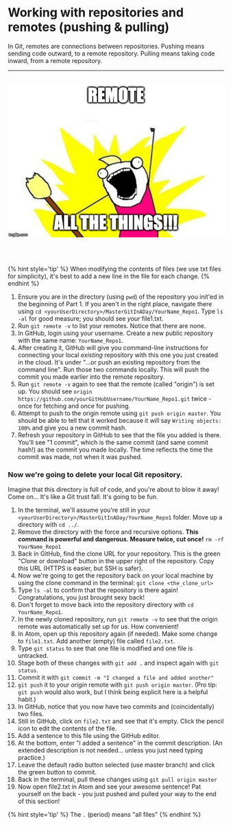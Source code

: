 # Working with repositories and remotes (pushing &amp; pulling)
In Git, remotes are connections between repositories.  Pushing means sending code outward, to a remote repository.  Pulling means taking code inward, from a remote repository.

<hr><br>

<div>
    <img src="2-meme.jpg">
</div>

<br><br>

{% hint style='tip' %}
When modifying the contents of files (we use txt files for simplicity), it's best to add a new line in the file for each change.
{% endhint %}

1. Ensure you are in the directory (using `pwd`) of the repository you init'ed in the beginning of Part 1. If you aren't in the right place, navigate there using `cd <yourUserDirectory>/MasterGitInADay/YourName_Repo1`.  Type `ls -al` for good measure; you should see _your_ file1.txt.
1. Run `git remote -v` to list your remotes.  Notice that there are none.
1. In GitHub, login using your username.  Create a new public repository with the same name: `YourName_Repo1`.
1. After creating it, GitHub will give you command-line instructions for connecting your local *existing* repository with this one you just created in the cloud.  It's under "…or push an existing repository from the command line".  Run those two commands locally.  This will push the commit you made earlier into the remote repository.
1. Run `git remote -v` again to see that the remote (called "origin") is set up.  You should see `origin https://github.com/yourGitHubUsername/YourName_Repo1.git` twice - once for fetching and once for pushing.
1. Attempt to push to the origin remote using `git push origin master`.  You should be able to tell that it worked because it will say `Writing objects: 100%` and give you a new commit hash.
1. Refresh your repository in GitHub to see that the file you added is there.  You'll see "1 commit", which is the same commit (and same commit hash!) as the commit you made locally.  The time reflects the time the commit was made, not when it was pushed.

### Now we're going to **delete your local Git repository**.

Imagine that this directory is full of code, and you're about to blow it away!  Come on... It's like a Git trust fall.  It's going to be fun.

1. In the terminal, we'll assume you're still in your `<yourUserDirectory>/MasterGitInADay/YourName_Repo1` folder.  Move up a directory with `cd ../`.
1. Remove the directory with the force and recursive options.  **This command is powerful and dangerous.  Measure twice, cut once!** `rm -rf YourName_Repo1`
1. Back in GitHub, find the clone URL for your repository.  This is the green "Clone or download" button in the upper right of the repository.  Copy this URL (HTTPS is easier, but SSH is safer).
1. Now we're going to get the repository back on your local machine by using the clone command in the terminal: `git clone <the_clone_url>`
1. Type `ls -al` to confirm that the repository is there again!  Congratulations, you just brought sexy back!
1. Don't forget to move back into the repository directory with `cd YourName_Repo1`.
1. In the newly cloned repository, run `git remote -v` to see that the origin remote was automatically set up for us.  How convenient!
1. In Atom, open up this repository again (if needed).  Make some change to `file1.txt`.  Add another (empty) file called `file2.txt`.
1. Type `git status` to see that one file is modified and one file is untracked.
1. Stage both of these changes with `git add .` and inspect again with `git status`.
1. Commit it with `git commit -m "I changed a file and added another"`
1. `git push` it to your *origin* remote with `git push origin master`.  (Pro tip: `git push` would also work, but I think being explicit here is a helpful habit.)
1. In GitHub, notice that you now have two commits and (coincidentally) two files.
1. Still in GitHub, click on `file2.txt` and see that it's empty.  Click the pencil icon to edit the contents of the file.
1. Add a sentence to this file using the GitHub editor.
1. At the bottom, enter "I added a sentence" in the commit description.  (An extended description is not needed... unless you just need typing practice.)
1. Leave the default radio button selected (use master branch) and click the green button to commit.
1. Back in the terminal, pull these changes using `git pull origin master`
1. Now open file2.txt in Atom and see your awesome sentence!  Pat yourself on the back - you just pushed and pulled your way to the end of this section!

{% hint style='tip' %}
The `.` (period) means "all files"
{% endhint %}
